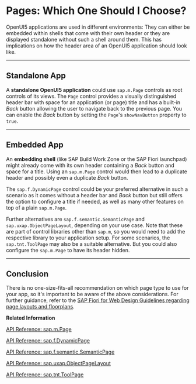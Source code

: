 <!-- loio8a860c05f38145029c4dcab75ac11ba7 -->

# Pages: Which One Should I Choose?

OpenUI5 applications are used in different environments: They can either be embedded within shells that come with their own header or they are displayed standalone without such a shell around them. This has implications on how the header area of an OpenUI5 application should look like.

***

<a name="loio8a860c05f38145029c4dcab75ac11ba7__section_s33_lmb_ffb"/>

## Standalone App

A **standalone OpenUI5 application** could use `sap.m.Page` controls as root controls of its views. The `Page` control provides a visually distinguished header bar with space for an application \(or page\) title and has a built-in *Back* button allowing the user to navigate back to the previous page. You can enable the *Back* button by setting the `Page`'s `showNavButton` property to `true`.

***

<a name="loio8a860c05f38145029c4dcab75ac11ba7__section_dtc_x2m_3fb"/>

## Embedded App

An **embedding shell** \(like SAP Build Work Zone or the SAP Fiori launchpad\) might already come with its own header containing a *Back* button and space for a title. Using an `sap.m.Page` control would then lead to a duplicate header and possibly even a duplicate *Back* button.

The `sap.f.DynamicPage` control could be your preferred alternative in such a scenario as it comes without a header bar and *Back* button but still offers the option to configure a title if needed, as well as many other features on top of a plain `sap.m.Page`.

Further alternatives are `sap.f.semantic.SemanticPage` and `sap.uxap.ObjectPageLayout`, depending on your use case. Note that these are part of control libraries other than `sap.m`, so you would need to add the respective library to your application setup. For some scenarios, the `sap.tnt.ToolPage` may also be a suitable alternative. But you could also configure the `sap.m.Page` to have its header hidden.

***

<a name="loio8a860c05f38145029c4dcab75ac11ba7__section_pln_lng_ldc"/>

## Conclusion

There is no one-size-fits-all recommendation on which page type to use for your app, so it's important to be aware of the above considerations. For further guidance, refer to the [SAP Fiori for Web Design Guidelines regarding page layouts and floorplans](https://experience.sap.com/fiori-design-web/floorplan-overview/).

**Related Information**  


[API Reference: sap.m.Page](https://ui5.sap.com/#/api/sap.m.Page)

[API Reference: sap.f.DynamicPage](https://ui5.sap.com/#/api/sap.f.DynamicPage)

[API Reference: sap.f.semantic.SemanticPage](https://ui5.sap.com/#/api/sap.f.semantic.SemanticPage)

[API Reference: sap.uxap.ObjectPageLayout](https://ui5.sap.com/#/api/sap.uxap.ObjectPageLayout)

[API Reference: sap.tnt.ToolPage](https://ui5.sap.com/#/api/sap.tnt.ToolPage)

